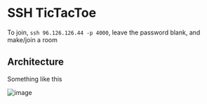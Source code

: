 # SSH TicTacToe

To join, `ssh 96.126.126.44 -p 4000`, leave the password blank, and make/join a room

## Architecture

Something like this

![image](https://user-images.githubusercontent.com/24574272/167675753-ff6c1073-1dd7-4cde-8792-2d182550aa27.png)
